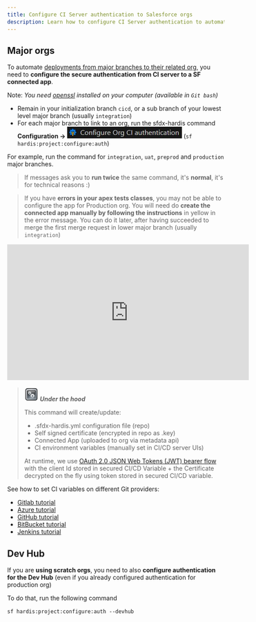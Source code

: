 ```yaml
---
title: Configure CI Server authentication to Salesforce orgs
description: Learn how to configure CI Server authentication to automate deployments
---
```

<!-- markdownlint-disable MD013 -->

## Major orgs

To automate [deployments from major branches to their related org](salesforce-ci-cd-deploy-major-branches.md), you need to **configure the secure authentication from CI server to a SF connected app**.

Note: _You need [openssl](https://www.openssl.org/) installed on your computer (available in `Git bash`)_

- Remain in your initialization branch `cicd`, or a sub branch of your lowest level major branch (usually `integration`)
- For each major branch to link to an org, run the sfdx-hardis command **Configuration ->** ![Configure Org CI Authentication](assets/images/btn-configure-ci-auth.jpg) (`sf hardis:project:configure:auth`)

For example, run the command for `integration`, `uat`, `preprod` and `production` major branches.

> If messages ask you to **run twice** the same command, it's **normal**, it's for technical reasons :)

> If you have **errors in your apex tests classes**, you may not be able to configure the app for Production org.
> You will need do **create the connected app manually by following the instructions** in yellow in the error message.
> You can do it later, after having succeeded to merge the first merge request in lower major branch (usually `integration`)

<div style="text-align:center"><iframe width="560" height="315" src="https://www.youtube.com/embed/OzREUu5utVI" title="YouTube video player" frameborder="0" allow="accelerometer; autoplay; clipboard-write; encrypted-media; gyroscope; picture-in-picture" allowfullscreen></iframe></div>

> ![Under the hood](assets/images/engine.png) **_Under the hood_**
>
> This command will create/update:
>
> - .sfdx-hardis.yml configuration file (repo)
> - Self signed certificate (encrypted in repo as .key)
> - Connected App (uploaded to org via metadata api)
> - CI environment variables (manually set in CI/CD server UIs)
>
> At runtime, we use [OAuth 2.0 JSON Web Tokens (JWT) bearer flow](https://developer.salesforce.com/docs/atlas.en-us.sfdx_dev.meta/sfdx_dev/sfdx_dev_auth_jwt_flow.htm) with the client Id stored in secured CI/CD Variable + the Certificate decrypted on the fly using token stored in secured CI/CD variable.

See how to set CI variables on different Git providers:

- [Gitlab tutorial](salesforce-ci-cd-setup-auth-gitlab.md)
- [Azure tutorial](salesforce-ci-cd-setup-auth-azure.md)
- [GitHub tutorial](salesforce-ci-cd-setup-auth-github.md)
- [BitBucket tutorial](salesforce-ci-cd-setup-auth-bitbucket.md)
- [Jenkins tutorial](salesforce-ci-cd-setup-auth-jenkins.md)

## Dev Hub

If you are **using scratch orgs**, you need to also **configure authentication for the Dev Hub** (even if you already configured authentication for production org)

To do that, run the following command

```shell
sf hardis:project:configure:auth --devhub
```


